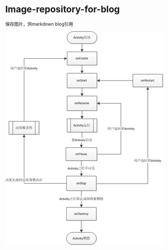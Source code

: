 # Image-repository-for-blog
保存图片，供markdown blog引用

![测试图片](https://raw.githubusercontent.com/qiuqifan/Image-repository-for-blog/master/Android/Activity-life-cycler-normal-flow_diagram.png)
